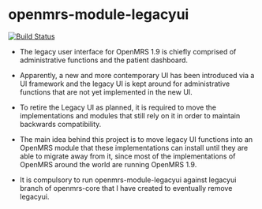 # openmrs-module-legacyui
[![Build Status](https://travis-ci.org/openmrs/openmrs-module-legacyui.svg?branch=master)](https://travis-ci.org/openmrs/openmrs-module-legacyui)

- The legacy user interface for OpenMRS 1.9 is chiefly comprised of administrative functions and the patient dashboard. 
- Apparently, a new and more contemporary UI has been introduced via a UI framework and the legacy UI is kept around for 
administrative functions that are not yet implemented in the new UI.
- To retire the Legacy UI as planned, it is required to move the implementations and modules that still rely on it in order to 
maintain backwards compatibility.
- The main idea behind this project is to move legacy UI functions into an OpenMRS module that these implementations can install
until they are able to migrate away from it, since most of the implementations of OpenMRS around the world are running OpenMRS 1.9.

- It is compulsory to run openmrs-module-legacyui against legacyui branch of openmrs-core
that I have created to eventually remove legacyui.
